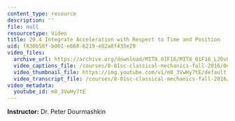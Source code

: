 ```yaml
---
content_type: resource
description: ''
file: null
resourcetype: Video
title: 20.4 Integrate Acceleration with Respect to Time and Position
uid: f830b58f-b001-e668-6219-e82a8f435e29
video_files:
  archive_url: https://archive.org/download/MIT8.01F16/MIT8_01F16_L20v04_360p.mp4
  video_captions_file: /courses/8-01sc-classical-mechanics-fall-2016/0dbcbafda71e519795d6d01cdcf8e3d9_m8_3VwHy7tE.vtt
  video_thumbnail_file: https://img.youtube.com/vi/m8_3VwHy7tE/default.jpg
  video_transcript_file: /courses/8-01sc-classical-mechanics-fall-2016/6074242ca9559da902c03bf98fb22681_m8_3VwHy7tE.pdf
video_metadata:
  youtube_id: m8_3VwHy7tE
---
```


**Instructor:** Dr. Peter Dourmashkin